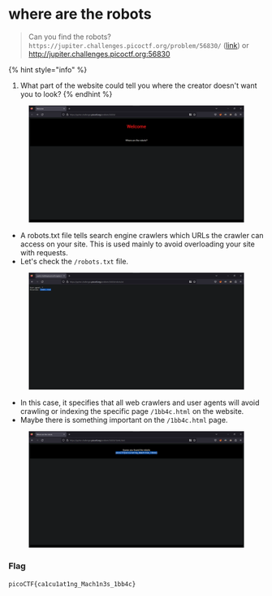 # where are the robots

> Can you find the robots? `https://jupiter.challenges.picoctf.org/problem/56830/` ([link](https://jupiter.challenges.picoctf.org/problem/56830/)) or http://jupiter.challenges.picoctf.org:56830

{% hint style="info" %}
1. What part of the website could tell you where the creator doesn't want you to look?
{% endhint %}

<figure><img src="../../.gitbook/assets/1 (57).png" alt=""><figcaption></figcaption></figure>

* A robots.txt file tells search engine crawlers which URLs the crawler can access on your site. This is used mainly to avoid overloading your site with requests.
* Let's check the `/robots.txt` file.

<figure><img src="../../.gitbook/assets/2 (56).png" alt=""><figcaption></figcaption></figure>

* In this case, it specifies that all web crawlers and user agents will avoid crawling or indexing the specific page `/1bb4c.html` on the website.
* Maybe there is something important on the `/1bb4c.html` page.

<figure><img src="../../.gitbook/assets/3 (75).png" alt=""><figcaption></figcaption></figure>

### Flag

```
picoCTF{ca1cu1at1ng_Mach1n3s_1bb4c}
```
